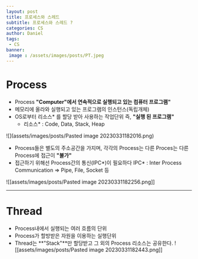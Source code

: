 ```yaml
---
layout: post
title: 프로세스와 스레드
subtitle: 프로세스와 스레드 ?
categories: CS
author: Daniel
tags: 
 - CS
banner:
 image : /assets/images/posts/PT.jpeg
---
```


# Process

- Process **"Computer"에서 연속적으로 실행되고 있는 컴퓨터 프로그램"**
- 메모리에 올라와 실행되고 있는 프로그램의 인스턴스(독립개체)
- OS로부터 리소스* 를 할당 받아 사용하는 작업단위 즉, **"실행 된 프로그램"**
	- 리소스* : Code, Data, Stack, Heap   

![](assets/images/posts/Pasted image 20230331182016.png)

- Process들은 별도의 주소공간을 가지며, 각각의 Process는 다른 Proces는 다른 Process에 접근이 **"불가"**
- 접근하기 위해선 Process간의 통신(IPC*)이 필요하다
	  IPC* : Inter Process Communication => Pipe, File, Socket 등
	  
![[assets/images/posts/Pasted image 20230331182256.png]]

***

# Thread
- Process내에서 실행되는 여러 흐름의 단위
- Process가 할방받은 자원을 이용하는 실행단위
- Thread는 **"Stack"**만 할당받고 그 외의 Process 리소스는 공유한다.
![[assets/images/posts/Pasted image 20230331182443.png]]
